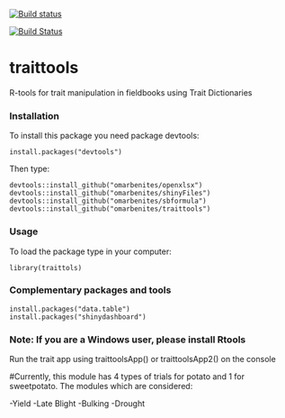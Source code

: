 [![Build status](https://ci.appveyor.com/api/projects/status/xnbqfyt9oaicigl4?svg=true)](https://ci.appveyor.com/project/omarbenites/traittools)

[![Build Status](https://travis-ci.org/omarbenites/traittools.svg)](https://travis-ci.org/omarbenites/traittools)
# traittools
R-tools for trait manipulation in fieldbooks using Trait Dictionaries


### Installation

To install this package you need package devtools:
```{r eval=F}
install.packages("devtools")
```
Then type:
```{r eval=F}
devtools::install_github("omarbenites/openxlsx")
devtools::install_github("omarbenites/shinyFiles")
devtools::install_github("omarbenites/sbformula")
devtools::install_github("omarbenites/traittools")

```

### Usage
To load the package type in your computer:

```{r eval=F}
library(traittols)
```

### Complementary packages and tools

```{r eval=F}
install.packages("data.table")
install.packages("shinydashboard")
```

### Note: If you are a Windows user, please install Rtools

Run the trait app using traittoolsApp() or traittoolsApp2() on the console

#Currently, this module has 4 types of trials for potato and 1 for sweetpotato. The modules which are considered:

-Yield
-Late Blight
-Bulking
-Drought
